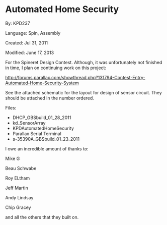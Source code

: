 # Automated Home Security

By: KPD237

Language: Spin, Assembly

Created: Jul 31, 2011

Modified: June 17, 2013

For the Spineret Design Contest. Although, it was unfortunately not finished in time, I plan on continuing work on this project:

http://forums.parallax.com/showthread.php?131794-Contest-Entry-Automated-Home-Security-System

See the attached schematic for the layout for design of sensor circuit. They should be attached in the number ordered.

Files:

*   DHCP\_GBSbuild\_01\_28\_2011
*   kd\_SensorArray
*   KPDAutomatedHomeSecurity
*   Parallax Serial Terminal
*   s-35390A\_GBSbuild\_01\_23\_2011

I owe an incredible amount of thanks to:

Mike G

Beau Schwabe

Roy ELtham

Jeff Martin

Andy Lindsay

Chip Gracey

and all the others that they built on.
